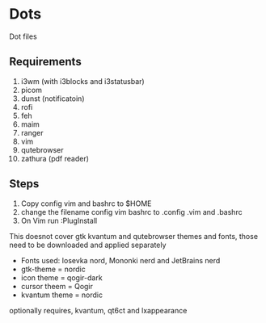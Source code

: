 # Dots
Dot files

## Requirements

1. i3wm (with i3blocks and i3statusbar)
2. picom
3. dunst (notificatoin)
4. rofi
5. feh
6. maim
7. ranger
8. vim
9. qutebrowser
10. zathura (pdf reader)

## Steps
1. Copy config vim and bashrc to $HOME
2. change the filename config vim bashrc to .config .vim and .bashrc
3. On Vim run :PlugInstall

This doesnot cover gtk kvantum and qutebrowser themes and fonts, those need to be downloaded and applied separately
- Fonts used: Iosevka nord, Mononki nerd and JetBrains nerd
- gtk-theme = nordic
- icon theme = qogir-dark
- cursor theem = Qogir
- kvantum theme = nordic

optionally requires, kvantum, qt6ct and lxappearance
